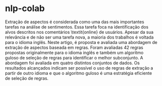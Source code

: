 # nlp-colab

Extração de aspectos é considerada como uma das mais importantes tarefas na análise de sentimentos. 
Essa tarefa foca na identificação dos alvos descritos nos comentários \textit{online} de usuários. 
Apesar da sua relevância e de não ser uma tarefa nova, a maioria dos trabalhos é voltada para o idioma inglês. 
Neste artigo, é proposta e avaliada uma abordagem de extração de aspectos baseada em regras. 
Foram avaliadas 42 regras propostas originalmente para o idioma inglês e também um algoritmo guloso de seleção de regras para identificar o melhor subconjunto. 
A abordagem foi avaliada em quatro distintos conjuntos de dados. 
Os resultados alcançados indicam ser possível o uso de regras de extração a partir de outro idioma e que o algoritmo guloso é uma estratégia eficiente de seleção de regras.
